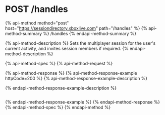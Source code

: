 # POST /handles

{% api-method method="post" host="https://sessiondirectory.xboxlive.com" path="/handles" %}
{% api-method-summary %}
/handles
{% endapi-method-summary %}

{% api-method-description %}
Sets the multiplayer session for the user's current activity, and invites session members if required.
{% endapi-method-description %}

{% api-method-spec %}
{% api-method-request %}

{% api-method-response %}
{% api-method-response-example httpCode=200 %}
{% api-method-response-example-description %}

{% endapi-method-response-example-description %}

```text

```
{% endapi-method-response-example %}
{% endapi-method-response %}
{% endapi-method-spec %}
{% endapi-method %}

